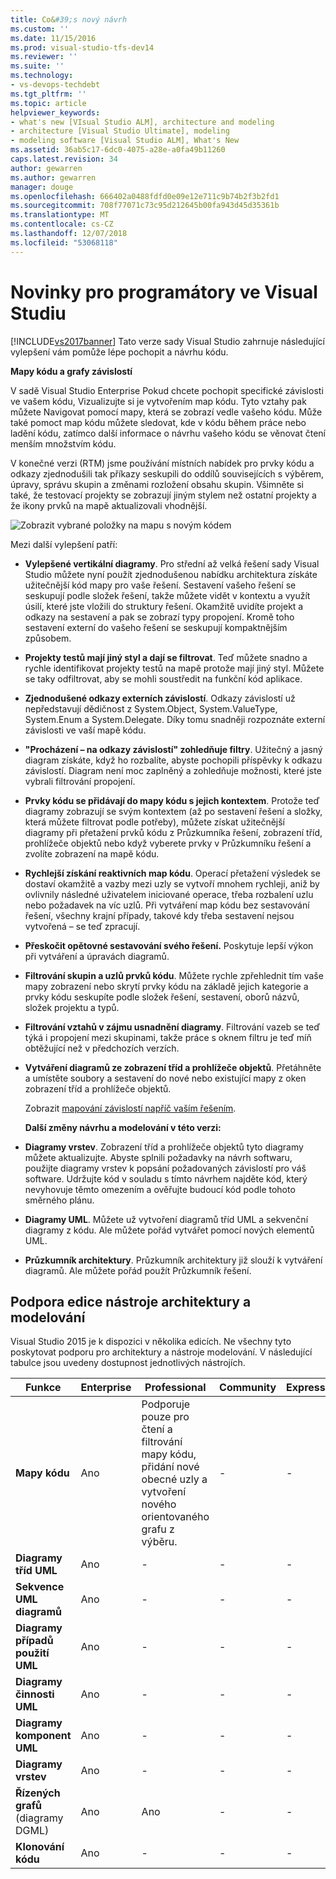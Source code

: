 ```yaml
---
title: Co&#39;s nový návrh
ms.custom: ''
ms.date: 11/15/2016
ms.prod: visual-studio-tfs-dev14
ms.reviewer: ''
ms.suite: ''
ms.technology:
- vs-devops-techdebt
ms.tgt_pltfrm: ''
ms.topic: article
helpviewer_keywords:
- what's new [VIsual Studio ALM], architecture and modeling
- architecture [Visual Studio Ultimate], modeling
- modeling software [Visual Studio ALM], What's New
ms.assetid: 36ab5c17-6dc0-4075-a28e-a0fa49b11260
caps.latest.revision: 34
author: gewarren
ms.author: gewarren
manager: douge
ms.openlocfilehash: 666402a0488fdfd0e09e12e711c9b74b2f3b2fd1
ms.sourcegitcommit: 708f77071c73c95d212645b00fa943d45d35361b
ms.translationtype: MT
ms.contentlocale: cs-CZ
ms.lasthandoff: 12/07/2018
ms.locfileid: "53068118"
---
```

# <a name="whats-new-for-design-in-visual-studio"></a>Novinky pro programátory ve Visual Studiu
[!INCLUDE[vs2017banner](../includes/vs2017banner.md)]
Tato verze sady Visual Studio zahrnuje následující vylepšení vám pomůže lépe pochopit a návrhu kódu.

 **Mapy kódu a grafy závislostí**

 V sadě Visual Studio Enterprise Pokud chcete pochopit specifické závislosti ve vašem kódu, Vizualizujte si je vytvořením map kódu. Tyto vztahy pak můžete Navigovat pomocí mapy, která se zobrazí vedle vašeho kódu. Může také pomoct map kódu můžete sledovat, kde v kódu během práce nebo ladění kódu, zatímco další informace o návrhu vašeho kódu se věnovat čtení menším množstvím kódu.

 V konečné verzi (RTM) jsme používání místních nabídek pro prvky kódu a odkazy zjednodušili tak příkazy seskupili do oddílů souvisejících s výběrem, úpravy, správu skupin a změnami rozložení obsahu skupin. Všimněte si také, že testovací projekty se zobrazují jiným stylem než ostatní projekty a že ikony prvků na mapě aktualizovali vhodnější.

 ![Zobrazit vybrané položky na mapu s novým kódem](../ide/media/codemapsshowonnewmap.png "CodeMapsShowOnNewMap")

 Mezi další vylepšení patří:

- **Vylepšené vertikální diagramy**. Pro střední až velká řešení sady Visual Studio můžete nyní použít zjednodušenou nabídku architektura získáte užitečnější kód mapy pro vaše řešení. Sestavení vašeho řešení se seskupují podle složek řešení, takže můžete vidět v kontextu a využít úsilí, které jste vložili do struktury řešení. Okamžitě uvidíte projekt a odkazy na sestavení a pak se zobrazí typy propojení. Kromě toho sestavení externí do vašeho řešení se seskupují kompaktnějším způsobem.

- **Projekty testů mají jiný styl a dají se filtrovat**. Teď můžete snadno a rychle identifikovat projekty testů na mapě protože mají jiný styl. Můžete se taky odfiltrovat, aby se mohli soustředit na funkční kód aplikace.

- **Zjednodušené odkazy externích závislostí**. Odkazy závislostí už nepředstavují dědičnost z System.Object, System.ValueType, System.Enum a System.Delegate. Díky tomu snadněji rozpoznáte externí závislosti ve vaší mapě kódu.

- **"Procházení – na odkazy závislostí" zohledňuje filtry**. Užitečný a jasný diagram získáte, když ho rozbalíte, abyste pochopili příspěvky k odkazu závislostí. Diagram není moc zaplněný a zohledňuje možnosti, které jste vybrali filtrování propojení.

- **Prvky kódu se přidávají do mapy kódu s jejich kontextem**. Protože teď diagramy zobrazují se svým kontextem (až po sestavení řešení a složky, která můžete filtrovat podle potřeby), můžete získat užitečnější diagramy při přetažení prvků kódu z Průzkumníka řešení, zobrazení tříd, prohlížeče objektů nebo když vyberete prvky v Průzkumníku řešení a zvolíte zobrazení na mapě kódu.

- **Rychlejší získání reaktivních map kódu**. Operací přetažení výsledek se dostaví okamžitě a vazby mezi uzly se vytvoří mnohem rychleji, aniž by ovlivnily následné uživatelem iniciované operace, třeba rozbalení uzlu nebo požadavek na víc uzlů. Při vytváření map kódu bez sestavování řešení, všechny krajní případy, takové kdy třeba sestavení nejsou vytvořená – se teď zpracují.

- **Přeskočit opětovné sestavování svého řešení.** Poskytuje lepší výkon při vytváření a úpravách diagramů.

- **Filtrování skupin a uzlů prvků kódu**. Můžete rychle zpřehlednit tím vaše mapy zobrazení nebo skrytí prvky kódu na základě jejich kategorie a prvky kódu seskupíte podle složek řešení, sestavení, oborů názvů, složek projektu a typů.

- **Filtrování vztahů v zájmu usnadnění diagramy**. Filtrování vazeb se teď týká i propojení mezi skupinami, takže práce s oknem filtru je teď míň obtěžující než v předchozích verzích.

- **Vytváření diagramů ze zobrazení tříd a prohlížeče objektů**. Přetáhněte a umístěte soubory a sestavení do nové nebo existující mapy z oken zobrazení tříd a prohlížeče objektů.

  Zobrazit [mapování závislostí napříč vaším řešením](../modeling/map-dependencies-across-your-solutions.md).

  **Další změny návrhu a modelování v této verzi:**

- **Diagramy vrstev**. Zobrazení tříd a prohlížeče objektů tyto diagramy můžete aktualizujte. Abyste splnili požadavky na návrh softwaru, použijte diagramy vrstev k popsání požadovaných závislostí pro váš software. Udržujte kód v souladu s tímto návrhem najděte kód, který nevyhovuje těmto omezením a ověřujte budoucí kód podle tohoto směrného plánu.

- **Diagramy UML**. Můžete už vytvoření diagramů tříd UML a sekvenční diagramy z kódu. Ale můžete pořád vytvářet pomocí nových elementů UML.

- **Průzkumník architektury**. Průzkumník architektury již slouží k vytváření diagramů. Ale můžete pořád použít Průzkumník řešení.

##  <a name="VersionSupport"></a> Podpora edice nástroje architektury a modelování

Visual Studio 2015 je k dispozici v několika edicích. Ne všechny tyto poskytovat podporu pro architektury a nástroje modelování. V následující tabulce jsou uvedeny dostupnost jednotlivých nástrojích.

|**Funkce**|**Enterprise**|**Professional**|**Community**|**Express**|
|-----------------|--------------------|----------------------|-------------------|-----------------|
|**Mapy kódu**|Ano|Podporuje pouze pro čtení a filtrování mapy kódu, přidání nové obecné uzly a vytvoření nového orientovaného grafu z výběru.|-|-|
|**Diagramy tříd UML**|Ano|-|-|-|
|**Sekvence UML diagramů**|Ano|-|-|-|
|**Diagramy případů použití UML**|Ano|-|-|-|
|**Diagramy činnosti UML**|Ano|-|-|-|
|**Diagramy komponent UML**|Ano|-|-|-|
|**Diagramy vrstev**|Ano|-|-|-|
|**Řízených grafů** (diagramy DGML)|Ano|Ano|-|-|
|**Klonování kódu**|Ano|-|-|-|